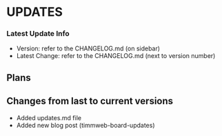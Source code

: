 # UPDATES

### Latest Update Info

- Version: refer to the CHANGELOG.md (on sidebar)
- Latest Change: refer to the CHANGELOG.md (next to version number)

## Plans

## Changes from last to current versions

- Added updates.md file
- Added new blog post (timmweb-board-updates)
